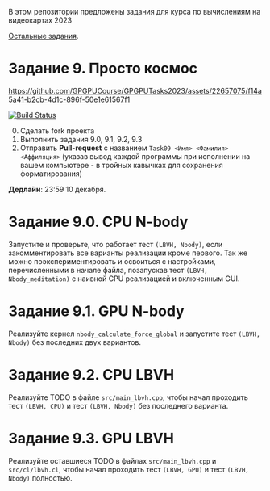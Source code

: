 В этом репозитории предложены задания для курса по вычислениям на видеокартах 2023

[Остальные задания](https://github.com/GPGPUCourse/GPGPUTasks2023/).

# Задание 9. Просто космос






https://github.com/GPGPUCourse/GPGPUTasks2023/assets/22657075/f14a5a41-b2cb-4d1c-896f-50e1e61567f1






[![Build Status](https://github.com/GPGPUCourse/GPGPUTasks2023/actions/workflows/cmake.yml/badge.svg?branch=task09&event=push)](https://github.com/GPGPUCourse/GPGPUTasks2023/actions/workflows/cmake.yml)

0. Сделать fork проекта
1. Выполнить задания 9.0, 9.1, 9.2, 9.3
2. Отправить **Pull-request** с названием ```Task09 <Имя> <Фамилия> <Аффиляция>``` (указав вывод каждой программы при исполнении на вашем компьютере - в тройных кавычках для сохранения форматирования)

**Дедлайн**: 23:59 10 декабря.


Задание 9.0. CPU N-body
=========

Запустите и проверьте, что работает тест `(LBVH, Nbody)`, если закомментировать все варианты реализации кроме первого. 
Так же можно поэкспериментировать и освоиться с настройками, перечисленными в начале файла, позапускав тест `(LBVH, Nbody_meditation)` с наивной CPU реализацией и включенным GUI.


Задание 9.1. GPU N-body 
=========

Реализуйте кернел `nbody_calculate_force_global` и запустите тест `(LBVH, Nbody)` без последних двух вариантов.


Задание 9.2. CPU LBVH
=========

Реализуйте TODO в файле ```src/main_lbvh.cpp```, чтобы начал проходить тест `(LBVH, CPU)` и тест `(LBVH, Nbody)` без последнего варианта.


Задание 9.3. GPU LBVH
=========

Реализуйте оставшиеся TODO в файлах ```src/main_lbvh.cpp``` и ```src/cl/lbvh.cl```, чтобы начал проходить тест `(LBVH, GPU)` и тест `(LBVH, Nbody)` полностью.
